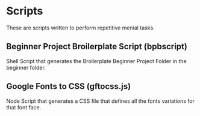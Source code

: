# Scripts

These are scripts written to perform repetitive menial tasks.

## Beginner Project Broilerplate Script (bpbscript)

Shell Script that generates the Broilerplate Beginner Project Folder in the beginner folder.

## Google Fonts to CSS (gftocss.js)

Node Script that generates a CSS file that defines all the fonts variations for that font face.
